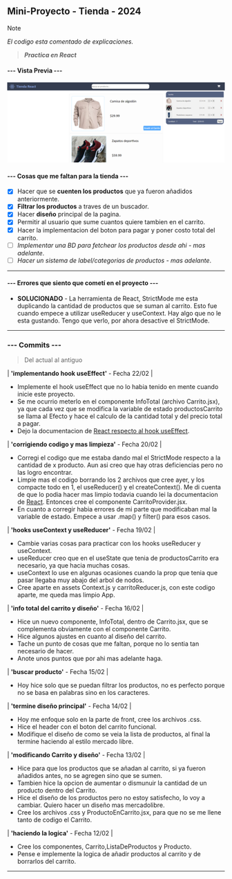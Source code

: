 ## Mini-Proyecto - Tienda - 2024

> [!NOTE]
> _El codigo esta comentado de explicaciones._

> **_Practica en React_**

#### --- Vista Previa ---

![vistaPreviaWeb](vistaPreviaWeb.PNG)

#### --- Cosas que me faltan para la tienda ---

- [x] Hacer que se **cuenten los productos** que ya fueron añadidos anteriormente.
- [x] **Filtrar los productos** a traves de un buscador.
- [x] Hacer **diseño** principal de la pagina.
- [x] Permitir al usuario que sume cuantos quiere tambien en el carrito.
- [x] Hacer la implementacion del boton para pagar y poner costo total del carrito.
- [ ] _Implementar una BD para fetchear los productos desde ahi - mas adelante_.
- [ ] _Hacer un sistema de label/categorias de productos - mas adelante_.

---

#### --- Errores que siento que cometí en el proyecto ---

- **SOLUCIONADO** - La herramienta de React, StrictMode me esta duplicando la cantidad de productos que se suman al carrito. Esto fue cuando empece a utilizar useReducer y useContext. Hay algo que no le esta gustando. Tengo que verlo, por ahora desactive el StrictMode.

---

### --- Commits ---

> Del actual al antiguo

| **'implementando hook useEffect'** - Fecha 22/02 |

- Implemente el hook useEffect que no lo habia tenido en mente cuando inicie este proyecto.
- Se me ocurrio meterlo en el componente InfoTotal (archivo Carrito.jsx), ya que cada vez que se modifica la variable de estado productosCarrito se llama al Efecto y hace el calculo de la cantidad total y del precio total a pagar.
- Dejo la documentacion de [React respecto al hook useEffect](https://es.react.dev/learn/synchronizing-with-effects).

| **'corrigiendo codigo y mas limpieza'** - Fecha 20/02 |

- Corregi el codigo que me estaba dando mal el StrictMode respecto a la cantidad de x producto. Aun asi creo que hay otras deficiencias pero no las logro encontrar.
- Limpie mas el codigo borrando los 2 archivos que cree ayer, y los compacte todo en 1, el useReducer() y el createContext(). Me di cuenta de que lo podia hacer mas limpio todavia cuando lei la documentacion de [React](https://es.react.dev/learn/scaling-up-with-reducer-and-context). Entonces cree el componente CarritoProvider.jsx.
- En cuanto a corregir habia errores de mi parte que modificaban mal la variable de estado. Empece a usar .map() y filter() para esos casos.

| **'hooks useContext y useReducer'** - Fecha 19/02 |

- Cambie varias cosas para practicar con los hooks useReducer y useContext.
- useReducer creo que en el useState que tenia de productosCarrito era necesario, ya que hacia muchas cosas.
- useContext lo use en algunas ocasiones cuando la prop que tenia que pasar llegaba muy abajo del arbol de nodos.
- Cree aparte en assets Context.js y carritoReducer.js, con este codigo aparte, me queda mas limpio App.

| **'info total del carrito y diseño'** - Fecha 16/02 |

- Hice un nuevo componente, InfoTotal, dentro de Carrito.jsx, que se complementa obviamente con el componente Carrito.
- Hice algunos ajustes en cuanto al diseño del carrito.
- Tache un punto de cosas que me faltan, porque no lo sentia tan necesario de hacer.
- Anote unos puntos que por ahi mas adelante haga.

| **'buscar producto'** - Fecha 15/02 |

- Hoy hice solo que se puedan filtrar los productos, no es perfecto porque no se basa en palabras sino en los caracteres.

| **'termine diseño principal'** - Fecha 14/02 |

- Hoy me enfoque solo en la parte de front, cree los archivos .css.
- Hice el header con el boton del carrito funcional.
- Modifique el diseño de como se veia la lista de productos, al final la termine haciendo al estilo mercado libre.

| **'modificando Carrito y diseño'** - Fecha 13/02 |

- Hice para que los productos que se añadan al carrito, si ya fueron añadidos antes, no se agregen sino que se sumen.
- Tambien hice la opcion de aumentar o dismunuir la cantidad de un producto dentro del Carrito.
- Hice el diseño de los productos pero no estoy satisfecho, lo voy a cambiar. Quiero hacer un diseño mas mercadolibre.
- Cree los archivos .css y ProductoEnCarrito.jsx, para que no se me llene tanto de codigo el Carrito.

| **'haciendo la logica'** - Fecha 12/02 |

- Cree los componentes, Carrito,ListaDeProductos y Producto.
- Pense e implemente la logica de añadir productos al carrito y de borrarlos del carrito.

---
